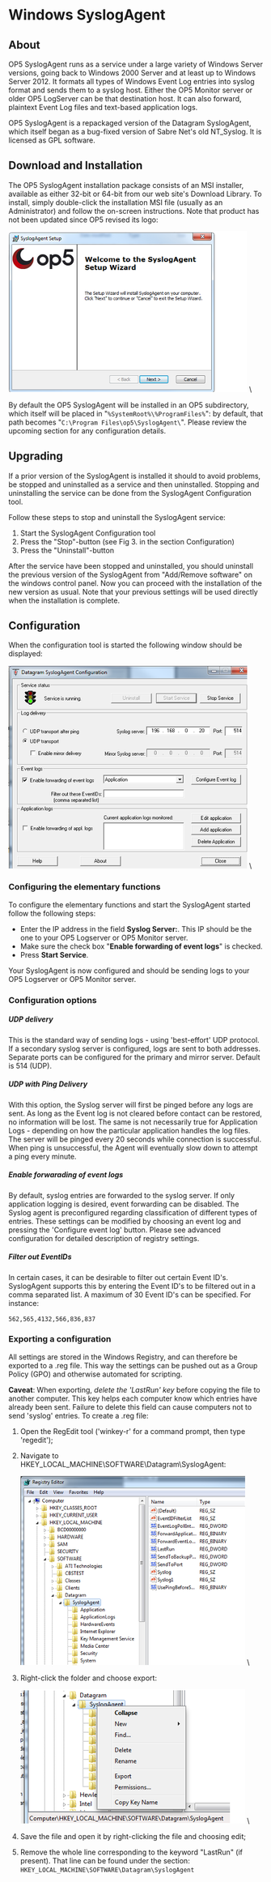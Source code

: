 # Windows SyslogAgent

## About

OP5 SyslogAgent runs as a service under a large variety of Windows Server versions, going back to Windows 2000 Server and at least up to Windows Server 2012. It formats all types of Windows Event Log entries into syslog format and sends them to a syslog host. Either the OP5 Monitor server or older OP5 LogServer can be that destination host. It can also forward, plaintext Event Log files and text-based application logs.

OP5 SyslogAgent is a repackaged version of the Datagram SyslogAgent, which itself began as a bug-fixed version of Sabre Net's old NT\_Syslog. It is licensed as GPL software.

## Download and Installation

The OP5 SyslogAgent installation package consists of an MSI installer, available as either 32-bit or 64-bit from our web site's Download Library. To install, simply double-click the installation MSI file (usually as an Administrator) and follow the on-screen instructions. Note that product has not been updated since OP5 revised its logo:

![](images/16482385/16679132.png) \


By default the OP5 SyslogAgent will be installed in an OP5 subdirectory, which itself will be placed in "`%SystemRoot%\%ProgramFiles%`": by default, that path becomes "`C:\Program Files\op5\SyslogAgent\`". Please review the upcoming section for any configuration details.

## Upgrading

If a prior version of the SyslogAgent is installed it should to avoid problems, be stopped and uninstalled as a service and then uninstalled. Stopping and uninstalling the service can be done from the SyslogAgent Configuration tool.

Follow these steps to stop and uninstall the SyslogAgent service:

1.  Start the SyslogAgent Configuration tool
2.  Press the "Stop"-button (see Fig 3. in the section Configuration)
3.  Press the "Uninstall"-button

After the service have been stopped and uninstalled, you should uninstall the previous version of the SyslogAgent from "Add/Remove software" on the windows control panel.
 Now you can proceed with the installation of the new version as usual. Note that your previous settings will be used directly when the installation is complete.

## Configuration

When the configuration tool is started the following window should be displayed:

![](images/16482385/16679131.png) \


### Configuring the elementary functions

To configure the elementary functions and start the SyslogAgent started follow the following steps:

- Enter the IP address in the field **Syslog Server:**. This IP should be the one to your OP5 Logserver or OP5 Monitor server.
- Make sure the check box "**Enable forwarding of event logs**" is checked.
- Press **Start Service**.

Your SyslogAgent is now configured and should be sending logs to your OP5 Logserver or OP5 Monitor server.

### Configuration options

##### UDP delivery

This is the standard way of sending logs - using 'best-effort' UDP protocol. If a secondary syslog server is configured, logs are sent to both addresses.
 Separate ports can be configured for the primary and mirror server. Default is 514 (UDP).

##### UDP with Ping Delivery

With this option, the Syslog server will first be pinged before any logs are sent. As long as the Event log is not cleared before contact can be restored, no information will be lost. The same is not necessarily true for Application Logs - depending on how the particular application handles the log files.
 The server will be pinged every 20 seconds while connection is successful. When ping is unsuccessful, the Agent will eventually slow down to attempt a ping every minute.

##### Enable forwarading of event logs

By default, syslog entries are forwarded to the syslog server. If only application logging is desired, event forwarding can be disabled.
 The Syslog agent is preconfigured regarding classification of different types of entries. These settings can be modified by choosing an event log and pressing the 'Configure event log' button. Please see advanced configuration for detailed description of registry settings.

##### Filter out EventIDs

In certain cases, it can be desirable to filter out certain Event ID's. SyslogAgent supports this by entering the Event ID's to be filtered out in a comma separated list. A maximum of 30 Event ID's can be specified. For instance:

```
562,565,4132,566,836,837
```

### Exporting a configuration

All settings are stored in the Windows Registry, and can therefore be exported to a .reg file. This way the settings can be pushed out as a Group Policy (GPO) and otherwise automated for scripting.

**Caveat**: When exporting, *delete the 'LastRun' key* before copying the file to another computer. This key helps each computer know which entries have already been sent. Failure to delete this field can cause computers not to send 'syslog' entries.
 To create a .reg file:

1.  Open the RegEdit tool ('winkey-r' for a command prompt, then type 'regedit');
2.  Navigate to HKEY\_LOCAL\_MACHINE\\SOFTWARE\\Datagram\\SyslogAgent:

    ![](images/16482385/16679129.png) \


3.  Right-click the folder and choose export:

    ![](images/16482385/16679130.png) \


4.  Save the file and open it by right-clicking the file and choosing edit;
5.  Remove the whole line corresponding to the keyword "LastRun" (if present). That line can be found under the section: `HKEY_LOCAL_MACHINE\SOFTWARE\Datagram\SyslogAgent`
